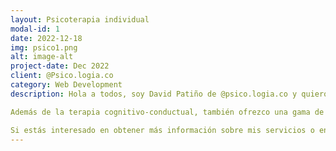 ```yaml
---
layout: Psicoterapia individual 
modal-id: 1
date: 2022-12-18
img: psico1.png
alt: image-alt
project-date: Dec 2022
client: @Psico.logia.co
category: Web Development
description: Hola a todos, soy David Patiño de @psico.logia.co y quiero hablarles sobre mi enfoque en la psicoterapia basada en la evidencia. En mi práctica, utilizo terapias probadas para ayudar a mis clientes a lograr sus metas y mejorar su bienestar. Uno de los enfoques en los que me especializo es la terapia cognitivo-conductual, que me ayuda a identificar y cambiar patrones de pensamiento y comportamientos negativos que me están limitando.

Además de la terapia cognitivo-conductual, también ofrezco una gama de otros enfoques basados en la evidencia, como las terapias basadas en la atención plena y la terapia enfocada en soluciones y la terapia de aceptación y compromiso ACT. Trabajo con mis clientes para determinar el mejor curso de tratamiento basándome en sus necesidades y metas únicas.

Si estás interesado en obtener más información sobre mis servicios o en programar una cita, no dudes en ponerte en contacto conmigo. Estaré encantado de responder cualquier pregunta que tengas y discutir cómo puedo apoyarte en tu camino hacia la curación y el crecimiento. ¡Espero tener noticias tuyas pronto!
---
```

